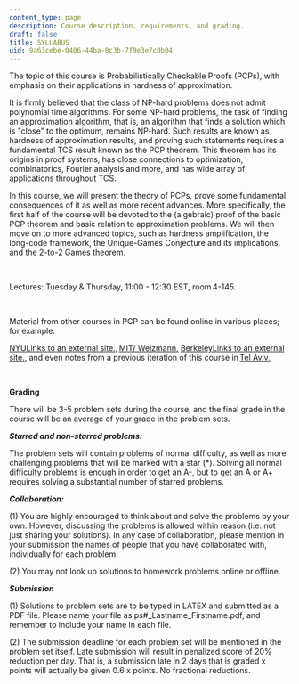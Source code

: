 ```yaml
---
content_type: page
description: Course description, requirements, and grading.
draft: false
title: SYLLABUS
uid: 9a63cebe-0406-44ba-8c3b-7f9e3e7c0b04
---
```

The topic of this course is Probabilistically Checkable Proofs (PCPs), with emphasis on their applications in hardness of approximation. 

It is firmly believed that the class of NP-hard problems does not admit polynomial time algorithms. For some NP-hard problems, the task of finding an approximation algorithm, that is, an algorithm that finds a solution which is "close" to the optimum, remains NP-hard. Such results are known as hardness of approximation results, and proving such statements requires a fundamental TCS result known as the PCP theorem. This theorem has its origins in proof systems, has close connections to optimization, combinatorics, Fourier analysis and more, and has wide array of applications throughout TCS. 

In this course, we will present the theory of PCPs, prove some fundamental consequences of it as well as more recent advances. More specifically, the first half of the course will be devoted to the (algebraic) proof of the basic PCP theorem and basic relation to approximation problems. We will then move on to more advanced topics, such as hardness amplification, the long-code framework, the Unique-Games Conjecture and its implications, and the 2-to-2 Games theorem. 

 

Lectures: Tuesday & Thursday, 11:00 - 12:30 EST, room 4-145. 

 

Material from other courses in PCP can be found online in various places; for example: 

[NYULinks to an external site.](https://cs.nyu.edu/~khot/PCP-Spring20.html), [MIT/ Weizmann,](https://people.csail.mit.edu/dmoshkov/courses/pcp/index.html#:~:text=Course%20Summary,of%20queries%20to%20the%20proof.) [BerkeleyLinks to an external site.](https://people.eecs.berkeley.edu/~alexch/classes/CS294-F2020.html), and even notes from a previous iteration of this course in [Tel Aviv.](https://sites.google.com/site/apcpproof/) 

 

**Grading** 

There will be 3-5 problem sets during the course, and the final grade in the course will be an average of your grade in the problem sets. 

***Starred and non-starred problems:***

The problem sets will contain problems of normal difficulty, as well as more challenging problems that will be marked with a star (\*). Solving all normal difficulty problems is enough in order to get an A-, but to get an A or A+ requires solving a substantial number of starred problems. 

***Collaboration:***

(1) You are highly encouraged to think about and solve the problems by your own. However, discussing the problems is allowed within reason (i.e. not just sharing your solutions). In any case of collaboration, please mention in your submission the names of people that you have collaborated with, individually for each problem. 

(2) You may not look up solutions to homework problems online or offline. 

***Submission***

(1) Solutions to problem sets are to be typed in LATEX and submitted as a PDF file. Please name your file as ps#\_Lastname\_Firstname.pdf, and remember to include your name in each file. 

(2) The submission deadline for each problem set will be mentioned in the problem set itself. Late submission will result in penalized score of 20% reduction per day. That is, a submission late in 2 days that is graded x points will actually be given 0.6 x points. No fractional reductions.